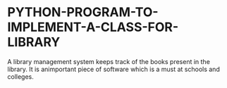 # PYTHON-PROGRAM-TO-IMPLEMENT-A-CLASS-FOR-LIBRARY
A library management system keeps track of the books present in the library. It is animportant piece of software which is a must at schools and colleges.
